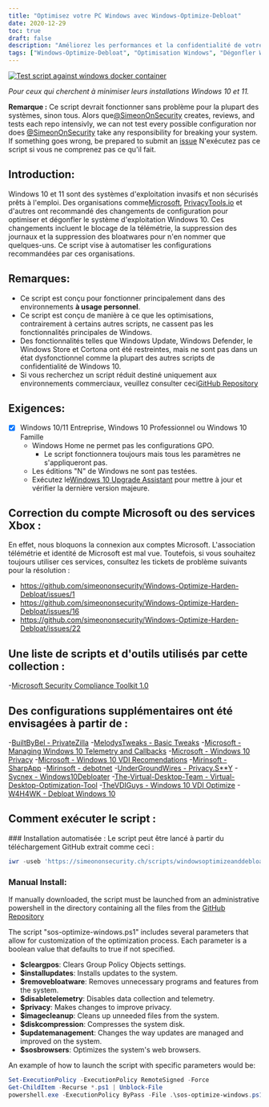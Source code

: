 ```yaml
---
title: "Optimisez votre PC Windows avec Windows-Optimize-Debloat"
date: 2020-12-29
toc: true
draft: false
description: "Améliorez les performances et la confidentialité de votre système d'exploitation Windows avec Windows-Optimize-Debloat, un script complet qui aide à supprimer les bloatwares et à optimiser les paramètres système."
tags: ["Windows-Optimize-Debloat", "Optimisation Windows", "Dégonfler Windows", "Accélérer Windows", "Optimiser les performances de Windows", "Amélioration des performances de Windows", "Optimisation du système Windows", "Microsoft", "Confidentialité", "Suppression des bloatwares", "Windows 10", "Windows 11", "Windows Defender", "Windows Update", "Cortone", "Objets de stratégie de groupe", "Télémétrie", "Magasin Windows", "Windows 10 Professionnel", "Windows 10 Famille"]
---
```



[![Test script against windows docker container](https://github.com/simeononsecurity/Windows-Optimize-Debloat/actions/workflows/test-with-docker.yml/badge.svg)](https://github.com/simeononsecurity/Windows-Optimize-Debloat/actions/workflows/test-with-docker.yml)

*Pour ceux qui cherchent à minimiser leurs installations Windows 10 et 11.*

**Remarque :** Ce script devrait fonctionner sans problème pour la plupart des systèmes, sinon tous. Alors que[@SimeonOnSecurity](https://github.com/simeononsecurity) creates, reviews, and tests each repo intensivly, we can not test every possible configuration nor does [@SimeonOnSecurity](https://github.com/simeononsecurity) take any responsibility for breaking your system. If something goes wrong, be prepared to submit an [issue](../../issues) N'exécutez pas ce script si vous ne comprenez pas ce qu'il fait.

## Introduction:
Windows 10 et 11 sont des systèmes d'exploitation invasifs et non sécurisés prêts à l'emploi.
Des organisations comme[Microsoft](https://microsoft.com), [PrivacyTools.io](https://PrivacyTools.io) et d'autres ont recommandé des changements de configuration pour optimiser et dégonfler le système d'exploitation Windows 10. Ces changements incluent le blocage de la télémétrie, la suppression des journaux et la suppression des bloatwares pour n'en nommer que quelques-uns. Ce script vise à automatiser les configurations recommandées par ces organisations.

## Remarques:
- Ce script est conçu pour fonctionner principalement dans des environnements **à usage personnel**.
- Ce script est conçu de manière à ce que les optimisations, contrairement à certains autres scripts, ne cassent pas les fonctionnalités principales de Windows.
 - Des fonctionnalités telles que Windows Update, Windows Defender, le Windows Store et Cortona ont été restreintes, mais ne sont pas dans un état dysfonctionnel comme la plupart des autres scripts de confidentialité de Windows 10.
- Si vous recherchez un script réduit destiné uniquement aux environnements commerciaux, veuillez consulter ceci[GitHub Repository](https://github.com/simeononsecurity/Standalone-Windows-STIG-Script)

## Exigences:
- [X] Windows 10/11 Entreprise, Windows 10 Professionnel ou Windows 10 Famille
  - Windows Home ne permet pas les configurations GPO.
    - Le script fonctionnera toujours mais tous les paramètres ne s'appliqueront pas.
  - Les éditions "N" de Windows ne sont pas testées.
  - Exécutez le[Windows 10 Upgrade Assistant](https://support.microsoft.com/en-us/help/3159635/windows-10-update-assistant) pour mettre à jour et vérifier la dernière version majeure.

## Correction du compte Microsoft ou des services Xbox :
En effet, nous bloquons la connexion aux comptes Microsoft. L'association télémétrie et identité de Microsoft est mal vue.
Toutefois, si vous souhaitez toujours utiliser ces services, consultez les tickets de problème suivants pour la résolution :
- https://github.com/simeononsecurity/Windows-Optimize-Harden-Debloat/issues/1
- https://github.com/simeononsecurity/Windows-Optimize-Harden-Debloat/issues/16
- https://github.com/simeononsecurity/Windows-Optimize-Harden-Debloat/issues/22

## Une liste de scripts et d'outils utilisés par cette collection :
-[Microsoft Security Compliance Toolkit 1.0](https://www.microsoft.com/en-us/download/details.aspx?id=55319)

## Des configurations supplémentaires ont été envisagées à partir de :
-[BuiltByBel - PrivateZilla](https://github.com/builtbybel/privatezilla)
-[MelodysTweaks - Basic Tweaks](https://sites.google.com/view/melodystweaks/basictweaks)
-[Microsoft - Managing Windows 10 Telemetry and Callbacks](https://docs.microsoft.com/en-us/windows/privacy/manage-connections-from-windows-operating-system-components-to-microsoft-services)
-[Microsoft - Windows 10 Privacy](https://docs.microsoft.com/en-us/windows/privacy/)
-[Microsoft - Windows 10 VDI Recomendations](https://docs.microsoft.com/en-us/windows-server/remote/remote-desktop-services/rds_vdi-recommendations-1909)
-[Mirinsoft - SharpApp](https://github.com/builtbybel/sharpapp)
-[Mirinsoft - debotnet](https://github.com/builtbybel/debotnet)
-[UnderGroundWires - Privacy.S**Y](https://github.com/undergroundwires/privacy.sexy)
-[Sycnex - Windows10Debloater](https://github.com/Sycnex/Windows10Debloater)
-[The-Virtual-Desktop-Team - Virtual-Desktop-Optimization-Tool](https://github.com/The-Virtual-Desktop-Team/Virtual-Desktop-Optimization-Tool)
-[TheVDIGuys - Windows 10 VDI Optimize](https://github.com/TheVDIGuys/Windows_10_VDI_Optimize)
-[W4H4WK - Debloat Windows 10](https://github.com/W4RH4WK/Debloat-Windows-10/tree/master/scripts)

## Comment exécuter le script :
### Installation automatisée :
Le script peut être lancé à partir du téléchargement GitHub extrait comme ceci :
```powershell
iwr -useb 'https://simeononsecurity.ch/scripts/windowsoptimizeanddebloat.ps1'|iex
```
### Manual Install:
If manually downloaded, the script must be launched from an administrative powershell in the directory containing all the files from the [GitHub Repository](https://github.com/simeononsecurity/Windows-Optimize-Debloat)

The script "sos-optimize-windows.ps1" includes several parameters that allow for customization of the optimization process. Each parameter is a boolean value that defaults to true if not specified.

- **$cleargpos**: Clears Group Policy Objects settings.
- **$installupdates**: Installs updates to the system.
- **$removebloatware**: Removes unnecessary programs and features from the system.
- **$disabletelemetry**: Disables data collection and telemetry.
- **$privacy**: Makes changes to improve privacy.
- **$imagecleanup**: Cleans up unneeded files from the system.
- **$diskcompression**: Compresses the system disk.
- **$updatemanagement**: Changes the way updates are managed and improved on the system.
- **$sosbrowsers**: Optimizes the system's web browsers.

An example of how to launch the script with specific parameters would be:

```powershell
Set-ExecutionPolicy -ExecutionPolicy RemoteSigned -Force
Get-ChildItem -Recurse *.ps1 | Unblock-File
powershell.exe -ExecutionPolicy ByPass -File .\sos-optimize-windows.ps1 -cleargpos:$false -installupdates:$false
```

